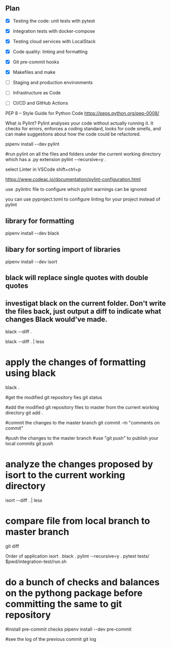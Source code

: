 ## Plan

- [x] Testing the code: unit tests with pytest
- [x] Integration tests with docker-compose
- [x] Testing cloud services with LocalStack
- [x] Code quality: linting and formatting
- [x] Git pre-commit hooks
- [x] Makefiles and make
- [ ] Staging and production environments
- [ ] Infrastructure as Code
- [ ] CI/CD and GitHub Actions


PEP 8 – Style Guide for Python Code
https://peps.python.org/pep-0008/

What is Pylint?
Pylint analyses your code without actually running it. It checks for errors, enforces a coding standard, looks for code smells, and can make suggestions about how the code could be refactored.

pipenv install --dev pylint

#run pylint on all the files and folders under the current working directory which has a .py extension
pylint --recursive=y .

select Linter in VSCode shift+ctrl+p 

https://www.codeac.io/documentation/pylint-configuration.html

use .pylintrc file to configure which pylint warnings can be ignored

you can use pyproject.toml to configure linting for your project instead of pylint

## library for formatting
pipenv install --dev black 

## libary for sorting import of libraries
pipenv install --dev isort


## black will replace single quotes with double quotes
## investigat black on the current folder. Don't write the files back, just output a diff to indicate what changes Black would've made. 
black --diff .

black --diff . | less

# apply the changes of formatting using black
black .

#get the modified git repository fies
git status

#add the modified git repository files to master from the current working directory
git add .

#commit the changes to the master branch
git commit -m "comments on commit"

#push the changes to the master branch
#use "git push" to publish your local commits
git push 

# analyze the changes proposed by isort to the current working directory
isort --diff . | less

# compare file from local branch to master branch
git diff <filename>

Order of application
isort .
black .
pylint --recursive=y .
pytest tests/
$pwd/integration-test/run.sh


# do a bunch of checks and balances on the pythong package before committing the same to git repository
#install pre-commit checks
pipenv install --dev pre-commit

#see the log of the previous commit
git log 
